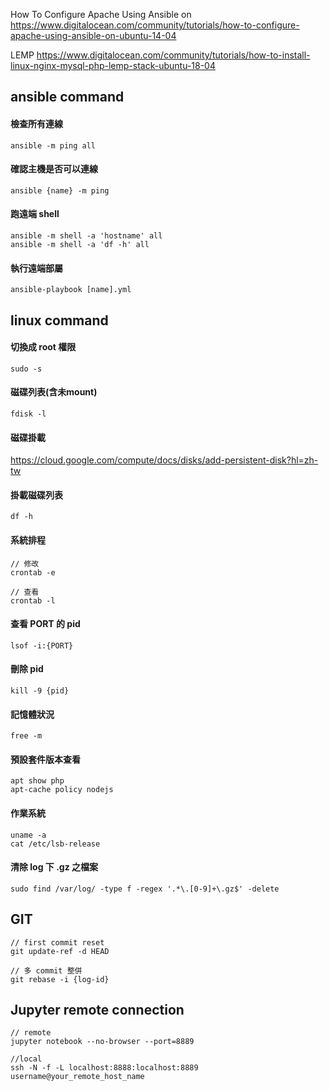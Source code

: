 
How To Configure Apache Using Ansible on 
    https://www.digitalocean.com/community/tutorials/how-to-configure-apache-using-ansible-on-ubuntu-14-04

LEMP
    https://www.digitalocean.com/community/tutorials/how-to-install-linux-nginx-mysql-php-lemp-stack-ubuntu-18-04

## ansible command


#### 檢查所有連線

	ansible -m ping all
	
#### 確認主機是否可以連線

	ansible {name} -m ping
	
#### 跑遠端 shell

	ansible -m shell -a 'hostname' all
	ansible -m shell -a 'df -h' all
	
#### 執行遠端部屬

	ansible-playbook [name].yml

## linux command

#### 切換成 root 權限

	sudo -s

#### 磁碟列表(含未mount)

	fdisk -l

#### 磁碟掛載

<https://cloud.google.com/compute/docs/disks/add-persistent-disk?hl=zh-tw>

#### 掛載磁碟列表

	df -h

#### 系統排程

	// 修改
	crontab -e
	
	// 查看
	crontab -l

#### 查看 PORT 的 pid
	lsof -i:{PORT}

#### 刪除 pid
	kill -9 {pid}
	
#### 記憶體狀況
	free -m
	
#### 預設套件版本查看
	apt show php
	apt-cache policy nodejs
	
#### 作業系統
	uname -a
	cat /etc/lsb-release
	
#### 清除 log 下 .gz 之檔案
	sudo find /var/log/ -type f -regex '.*\.[0-9]+\.gz$' -delete
	
## GIT
	// first commit reset 
	git update-ref -d HEAD
	
	// 多 commit 整併
	git rebase -i {log-id}

## Jupyter remote connection
	// remote
	jupyter notebook --no-browser --port=8889
	
	//local
	ssh -N -f -L localhost:8888:localhost:8889 username@your_remote_host_name

